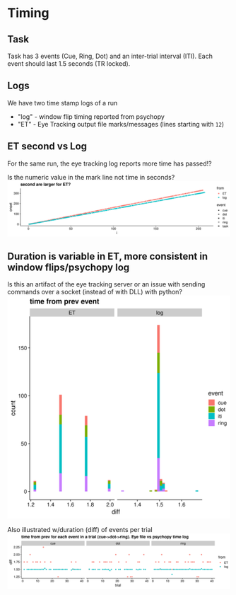 
# Timing
## Task
Task has 3 events (Cue, Ring, Dot) and an inter-trial interval (ITI). Each event should last 1.5 seconds (TR locked).

## Logs
We have two time stamp logs of a run
  * "log" - window flip timing reported from psychopy 
  * "ET" - Eye Tracking output file marks/messages (lines starting with `12`)

## ET second vs Log
For the same run, the eye tracking log reports more time has passed!?

Is the numeric value in the mark line not time in seconds?
![](ET_constantly_higher_times.png)

## Duration is variable in ET, more consistent in window flips/psychopy log
Is this an artifact of the eye tracking server or an issue with sending commands over a socket (instead of with DLL) with python?
![](diff_distribution.png)

Also illustrated w/duration (diff) of events per trial
![](diff_by_trial_event.png)

